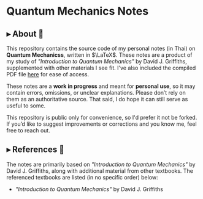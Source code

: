 # Quantum Mechanics Notes

## ▸ About 📖

This repository contains the source code of my personal notes (in Thai) on **Quantum Mechanicss**, written in $\LaTeX$. These notes are a product of my study of *"Introduction to Quantum Mechanics"* by David J. Griffiths, supplemented with other materials I see fit. I've also included the compiled PDF file [here](main.pdf) for ease of access.

These notes are a **work in progress** and meant for **personal use**, so it may contain errors, omissions, or unclear explanations. Please don’t rely on them as an authoritative source. That said, I do hope it can still serve as useful to some.

This repository is public only for convenience, so I'd prefer it not be forked. If you’d like to suggest improvements or corrections and you know me, feel free to reach out.

## ▸ References 🔎

The notes are primarily based on *"Introduction to Quantum Mechanics"* by David J. Griffiths, along with additional material from other textbooks. The referenced textbooks are listed (in no specific order) below:
- *"Introduction to Quantum Mechanics"* by David J. Griffiths
